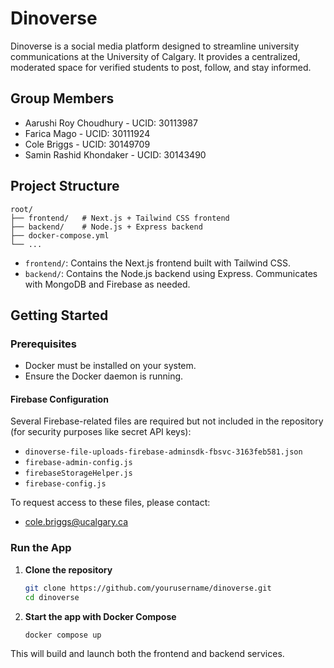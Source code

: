 # Dinoverse

Dinoverse is a social media platform designed to streamline university communications at the University of Calgary. It provides a centralized, moderated space for verified students to post, follow, and stay informed.

## Group Members

- Aarushi Roy Choudhury - UCID: 30113987
- Farica Mago - UCID: 30111924
- Cole Briggs - UCID: 30149709
- Samin Rashid Khondaker - UCID: 30143490

## Project Structure

```
root/
├── frontend/   # Next.js + Tailwind CSS frontend
├── backend/    # Node.js + Express backend
├── docker-compose.yml
└── ...
```

- `frontend/`: Contains the Next.js frontend built with Tailwind CSS.
- `backend/`: Contains the Node.js backend using Express. Communicates with MongoDB and Firebase as needed.

## Getting Started

### Prerequisites

- Docker must be installed on your system.
- Ensure the Docker daemon is running.

#### Firebase Configuration

Several Firebase-related files are required but not included in the repository (for security purposes like secret API keys):

- `dinoverse-file-uploads-firebase-adminsdk-fbsvc-3163feb581.json`
- `firebase-admin-config.js`
- `firebaseStorageHelper.js`
- `firebase-config.js`

To request access to these files, please contact:
- cole.briggs@ucalgary.ca

### Run the App

1. **Clone the repository**

   ```bash
   git clone https://github.com/yourusername/dinoverse.git
   cd dinoverse
   ```

2. **Start the app with Docker Compose**

   ```bash
   docker compose up
   ```

This will build and launch both the frontend and backend services.
